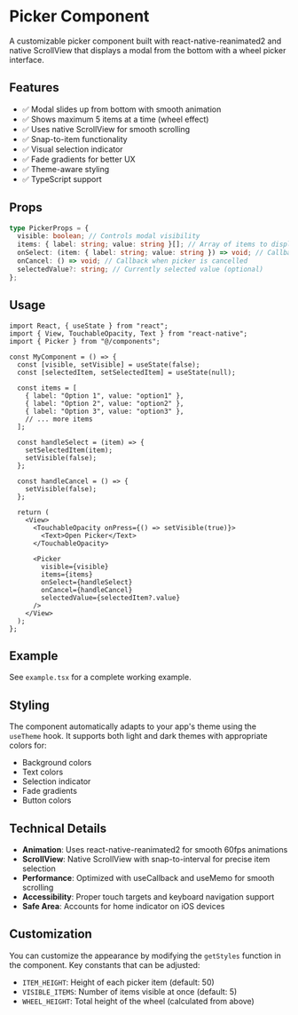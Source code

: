 # Picker Component

A customizable picker component built with react-native-reanimated2 and native ScrollView that displays a modal from the bottom with a wheel picker interface.

## Features

- ✅ Modal slides up from bottom with smooth animation
- ✅ Shows maximum 5 items at a time (wheel effect)
- ✅ Uses native ScrollView for smooth scrolling
- ✅ Snap-to-item functionality
- ✅ Visual selection indicator
- ✅ Fade gradients for better UX
- ✅ Theme-aware styling
- ✅ TypeScript support

## Props

```typescript
type PickerProps = {
  visible: boolean; // Controls modal visibility
  items: { label: string; value: string }[]; // Array of items to display
  onSelect: (item: { label: string; value: string }) => void; // Callback when item is selected
  onCancel: () => void; // Callback when picker is cancelled
  selectedValue?: string; // Currently selected value (optional)
};
```

## Usage

```tsx
import React, { useState } from "react";
import { View, TouchableOpacity, Text } from "react-native";
import { Picker } from "@/components";

const MyComponent = () => {
  const [visible, setVisible] = useState(false);
  const [selectedItem, setSelectedItem] = useState(null);

  const items = [
    { label: "Option 1", value: "option1" },
    { label: "Option 2", value: "option2" },
    { label: "Option 3", value: "option3" },
    // ... more items
  ];

  const handleSelect = (item) => {
    setSelectedItem(item);
    setVisible(false);
  };

  const handleCancel = () => {
    setVisible(false);
  };

  return (
    <View>
      <TouchableOpacity onPress={() => setVisible(true)}>
        <Text>Open Picker</Text>
      </TouchableOpacity>

      <Picker
        visible={visible}
        items={items}
        onSelect={handleSelect}
        onCancel={handleCancel}
        selectedValue={selectedItem?.value}
      />
    </View>
  );
};
```

## Example

See `example.tsx` for a complete working example.

## Styling

The component automatically adapts to your app's theme using the `useTheme` hook. It supports both light and dark themes with appropriate colors for:

- Background colors
- Text colors
- Selection indicator
- Fade gradients
- Button colors

## Technical Details

- **Animation**: Uses react-native-reanimated2 for smooth 60fps animations
- **ScrollView**: Native ScrollView with snap-to-interval for precise item selection
- **Performance**: Optimized with useCallback and useMemo for smooth scrolling
- **Accessibility**: Proper touch targets and keyboard navigation support
- **Safe Area**: Accounts for home indicator on iOS devices

## Customization

You can customize the appearance by modifying the `getStyles` function in the component. Key constants that can be adjusted:

- `ITEM_HEIGHT`: Height of each picker item (default: 50)
- `VISIBLE_ITEMS`: Number of items visible at once (default: 5)
- `WHEEL_HEIGHT`: Total height of the wheel (calculated from above)
